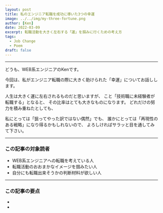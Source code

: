 ```yaml
---
layout: post
title: 私のエンジニア転職を成功に導いた3つの幸運
image: ../../img/my-three-fortune.png
author: [Ken]
date: 2022-03-09
excerpt: 転職活動を大きく左右する「運」を掴みに行くための考え方
tags:
  - Job Change
  - Poem
draft: false
---
```

---

どうも、WEB系エンジニアのKenです。

今回は、私がエンジニア転職の際に大きく助けられた「幸運」についてお話しします。

人生は大きく運に左右されるものだと思いますが、
こと「技術職に未経験者が転職する」となると、
その比率はとても大きなものになります。
どれだけの努力を積み重ねたとしても、

私にとっては「狙ってやった訳ではない偶然」でも、
誰かにとっては「再現性のある戦略」になり得るかもしれないので、
よろしければサラッと目を通してみて下さい。

---

### この記事の対象読者

- WEB系エンジニアへの転職を考えている人
- 転職活動のおおまかなイメージを掴みたい人
- 自分にも転職出来そうかの判断材料が欲しい人

---

### この記事の要点

- 
- 




